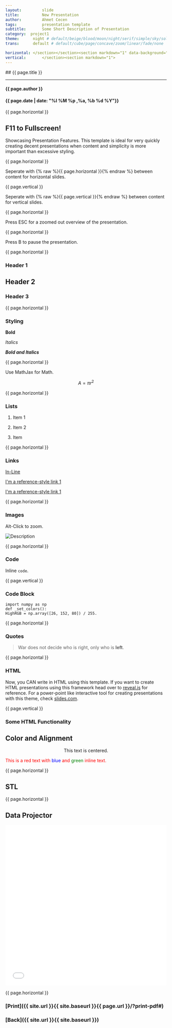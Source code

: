 ```yaml
---
layout:     	slide
title:     		New Presentation
author:     	Ahmet Cecen
tags:           presentation template
subtitle:    	Some Short Description of Presentation
category:  project1
theme:		night # default/beige/blood/moon/night/serif/simple/sky/solarized
trans:		default # default/cube/page/concave/zoom/linear/fade/none

horizontal:	</section></section><section markdown="1" data-background="http://projectpages.github.io/project-pages/img/slidebackground.png"><section markdown="1">
vertical:		</section><section markdown="1">
---
```

<section markdown="1" data-background="http://projectpages.github.io/project-pages/img/slidebackground.png"><section markdown="1">
## {{ page.title }}

<hr>

#### {{ page.author }}

#### {{ page.date | date: "%I %M %p ,%a, %b %d %Y"}}

{{ page.horizontal }}
<!-- Start Writing Below in Markdown -->

## F11 to Fullscreen!

Showcasing Presentation Features. This template is ideal for very quickly creating decent presentations when content and simplicity is more important than excessive styling. 

{{ page.horizontal }}

Seperate with {% raw  %}{{ page.horizontal }}{% endraw %} between content for horizontal slides.

{{ page.vertical }}

Seperate with {% raw  %}{{ page.vertical }}{% endraw %} between content for vertical slides.

{{ page.horizontal }}

Press ESC for a zoomed out overview of the presentation.

{{ page.horizontal }}

Press B to pause the presentation.

{{ page.horizontal }}

# Header 1

## Header 2

### Header 3

{{ page.horizontal }}

# Styling

**Bold**

*Italics*

***Bold and Italics***

{{ page.horizontal }}

Use MathJax for Math.

$$ A = \pi r^2 $$

{{ page.horizontal }}

# Lists

1. Item 1

2. Item 2

3. Item 

{{ page.horizontal }}

# Links

[In-Line](https://www.google.com)

[I'm a reference-style link 1][1]

[I'm a reference-style link 1][2]

[1]:https://www.mozilla.org
[2]:http://www.reddit.com

{{ page.horizontal }}

# Images

Alt-Click to zoom.

![Description](http://projectpages.github.io/project-pages/img/Logo_Fairy_Tail_right.png)

{{ page.horizontal }}

# Code

Inline `code`.

{{ page.vertical }}

# Code Block

	import numpy as np
	def _set_colors():
    HighRGB = np.array([26, 152, 80]) / 255.

{{ page.horizontal }}

# Quotes

> War does not decide who is right, only who is **left**.

{{ page.horizontal }}

# HTML

Now, you CAN write in HTML using this template. If you want to create HTML presentations using this framework head over to [reveal.js](http://lab.hakim.se/reveal-js/#/) for reference.  For a power-point like interactive tool for creating presentations with this theme, check [slides.com](http://slides.com/).

{{ page.vertical }}

# Some HTML Functionality

## Color and Alignment

<p align="center">This text is centered.</p>

<p style="color:red">This is a red text with <span style="color:blue">blue</span> and <span style="color:green">green</span> inline text.</p>

{{ page.horizontal }}

## STL

<div align="center"><script src="https://embed.github.com/view/3d/projectpages/project-pages/gh-pages/stl/test.stl"></script></div>

{{ page.horizontal }}

## Data Projector

<embed src="/project-pages/2016/05/02/New-Projector/" height="500px" width="100%">

<!-- End Here -->
{{ page.horizontal }}

# [Print]({{ site.url }}{{ site.baseurl }}{{ page.url }}/?print-pdf#)

# [Back]({{ site.url }}{{ site.baseurl }})

</section></section>
